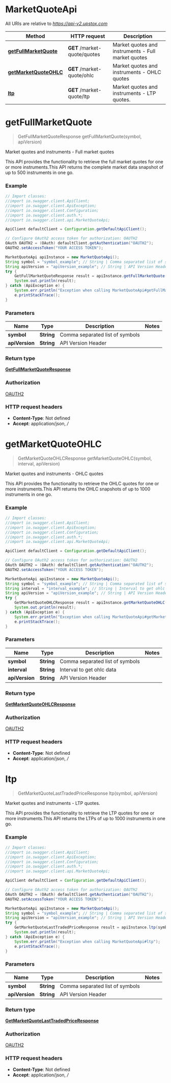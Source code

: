 # MarketQuoteApi

All URIs are relative to *https://api-v2.upstox.com*

Method | HTTP request | Description
------------- | ------------- | -------------
[**getFullMarketQuote**](MarketQuoteApi.md#getFullMarketQuote) | **GET** /market-quote/quotes | Market quotes and instruments - Full market quotes
[**getMarketQuoteOHLC**](MarketQuoteApi.md#getMarketQuoteOHLC) | **GET** /market-quote/ohlc | Market quotes and instruments - OHLC quotes
[**ltp**](MarketQuoteApi.md#ltp) | **GET** /market-quote/ltp | Market quotes and instruments - LTP quotes.

<a name="getFullMarketQuote"></a>
# **getFullMarketQuote**
> GetFullMarketQuoteResponse getFullMarketQuote(symbol, apiVersion)

Market quotes and instruments - Full market quotes

This API provides the functionality to retrieve the full market quotes for one or more instruments.This API returns the complete market data snapshot of up to 500 instruments in one go.

### Example
```java
// Import classes:
//import io.swagger.client.ApiClient;
//import io.swagger.client.ApiException;
//import io.swagger.client.Configuration;
//import io.swagger.client.auth.*;
//import io.swagger.client.api.MarketQuoteApi;

ApiClient defaultClient = Configuration.getDefaultApiClient();

// Configure OAuth2 access token for authorization: OAUTH2
OAuth OAUTH2 = (OAuth) defaultClient.getAuthentication("OAUTH2");
OAUTH2.setAccessToken("YOUR ACCESS TOKEN");

MarketQuoteApi apiInstance = new MarketQuoteApi();
String symbol = "symbol_example"; // String | Comma separated list of symbols
String apiVersion = "apiVersion_example"; // String | API Version Header
try {
    GetFullMarketQuoteResponse result = apiInstance.getFullMarketQuote(symbol, apiVersion);
    System.out.println(result);
} catch (ApiException e) {
    System.err.println("Exception when calling MarketQuoteApi#getFullMarketQuote");
    e.printStackTrace();
}
```

### Parameters

Name | Type | Description  | Notes
------------- | ------------- | ------------- | -------------
 **symbol** | **String**| Comma separated list of symbols |
 **apiVersion** | **String**| API Version Header |

### Return type

[**GetFullMarketQuoteResponse**](GetFullMarketQuoteResponse.md)

### Authorization

[OAUTH2](../README.md#OAUTH2)

### HTTP request headers

 - **Content-Type**: Not defined
 - **Accept**: application/json, */*

<a name="getMarketQuoteOHLC"></a>
# **getMarketQuoteOHLC**
> GetMarketQuoteOHLCResponse getMarketQuoteOHLC(symbol, interval, apiVersion)

Market quotes and instruments - OHLC quotes

This API provides the functionality to retrieve the OHLC quotes for one or more instruments.This API returns the OHLC snapshots of up to 1000 instruments in one go.

### Example
```java
// Import classes:
//import io.swagger.client.ApiClient;
//import io.swagger.client.ApiException;
//import io.swagger.client.Configuration;
//import io.swagger.client.auth.*;
//import io.swagger.client.api.MarketQuoteApi;

ApiClient defaultClient = Configuration.getDefaultApiClient();

// Configure OAuth2 access token for authorization: OAUTH2
OAuth OAUTH2 = (OAuth) defaultClient.getAuthentication("OAUTH2");
OAUTH2.setAccessToken("YOUR ACCESS TOKEN");

MarketQuoteApi apiInstance = new MarketQuoteApi();
String symbol = "symbol_example"; // String | Comma separated list of symbols
String interval = "interval_example"; // String | Interval to get ohlc data
String apiVersion = "apiVersion_example"; // String | API Version Header
try {
    GetMarketQuoteOHLCResponse result = apiInstance.getMarketQuoteOHLC(symbol, interval, apiVersion);
    System.out.println(result);
} catch (ApiException e) {
    System.err.println("Exception when calling MarketQuoteApi#getMarketQuoteOHLC");
    e.printStackTrace();
}
```

### Parameters

Name | Type | Description  | Notes
------------- | ------------- | ------------- | -------------
 **symbol** | **String**| Comma separated list of symbols |
 **interval** | **String**| Interval to get ohlc data |
 **apiVersion** | **String**| API Version Header |

### Return type

[**GetMarketQuoteOHLCResponse**](GetMarketQuoteOHLCResponse.md)

### Authorization

[OAUTH2](../README.md#OAUTH2)

### HTTP request headers

 - **Content-Type**: Not defined
 - **Accept**: application/json, */*

<a name="ltp"></a>
# **ltp**
> GetMarketQuoteLastTradedPriceResponse ltp(symbol, apiVersion)

Market quotes and instruments - LTP quotes.

This API provides the functionality to retrieve the LTP quotes for one or more instruments.This API returns the LTPs of up to 1000 instruments in one go.

### Example
```java
// Import classes:
//import io.swagger.client.ApiClient;
//import io.swagger.client.ApiException;
//import io.swagger.client.Configuration;
//import io.swagger.client.auth.*;
//import io.swagger.client.api.MarketQuoteApi;

ApiClient defaultClient = Configuration.getDefaultApiClient();

// Configure OAuth2 access token for authorization: OAUTH2
OAuth OAUTH2 = (OAuth) defaultClient.getAuthentication("OAUTH2");
OAUTH2.setAccessToken("YOUR ACCESS TOKEN");

MarketQuoteApi apiInstance = new MarketQuoteApi();
String symbol = "symbol_example"; // String | Comma separated list of symbols
String apiVersion = "apiVersion_example"; // String | API Version Header
try {
    GetMarketQuoteLastTradedPriceResponse result = apiInstance.ltp(symbol, apiVersion);
    System.out.println(result);
} catch (ApiException e) {
    System.err.println("Exception when calling MarketQuoteApi#ltp");
    e.printStackTrace();
}
```

### Parameters

Name | Type | Description  | Notes
------------- | ------------- | ------------- | -------------
 **symbol** | **String**| Comma separated list of symbols |
 **apiVersion** | **String**| API Version Header |

### Return type

[**GetMarketQuoteLastTradedPriceResponse**](GetMarketQuoteLastTradedPriceResponse.md)

### Authorization

[OAUTH2](../README.md#OAUTH2)

### HTTP request headers

 - **Content-Type**: Not defined
 - **Accept**: application/json, */*

